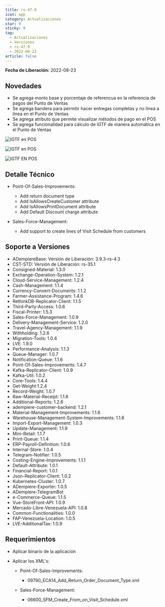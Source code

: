 ```yaml
---
title: rs-47.9
icon: app
category: Actualizaciones
star: 9
sticky: 9
tag:
  - Actualizaciones
  - Versiones
  - rs-47.9
  - 2022-08-23
article: false
---
```


**Fecha de Liberación:** 2022-08-23

## Novedades

- Se agrega monto base y porcentaje de referencua en la referencia de pagos del Punto de Ventas
- Se agrega bandera para permitir hacer entregas completas y no línea a línea en el Punto de Ventas
- Se agrega atributo que permite visualizar métodos de pago en el POS
- Se agrega funcionalidad para cálculo de IGTF de manera automática en el Punto de Ventas

![IGTF en POS](/assets/img/downloads/updates/resources/rs-47-9-fbtt.png)

![IGTF en POS](/assets/img/downloads/updates/rs-47-9-fbtt-collect.gif)

![IGTF EN POS](/assets/img/downloads/updates/rs-47-9-fbtt-generated.gif)

## Detalle Técnico

- Point-Of-Sales-Improvements:

  - Add return document type
  - Add IsAllowsCreateCustomer attribute
  - Add IsAllowsPrintDocument attribute
  - Add Default Discount charge attribute

- Sales-Force-Management:

  - Add support to create lines of Visit Schedule from customers

## Soporte a Versiones

- ADempiereBase: Versión de Liberación: 3.9.3-rs-4.3
- CST-STD: Versión de Liberación: rs-35.1
- Consigned-Material: 1.3.0
- Exchange-Operation-System: 1.2.1
- Cloud-Service-Management: 1.2.4
- Cash-Management: 1.1.4
- Currency-Convert-Documents: 1.1.2
- Farmer-Assistance-Program: 1.4.6
- RethinkDB-Replicator-Client: 1.1.5
- Third-Party-Access: 1.0.6
- Fiscal-Printer: 1.5.3
- Sales-Force-Management: 1.0.9
- Delivery-Management-Service: 1.2.0
- Travel-Agency-Management: 1.1.9
- Withholding: 1.2.6
- Migration-Tools: 1.0.4
- LVE: 1.9.0
- Performance-Analysis: 1.1.3
- Queue-Manager: 1.0.7
- Notification-Queue: 1.1.6
- Point-Of-Sales-Improvements: 1.4.7
- Kafka-Replicator-Client: 1.0.9
- Kafka-Util: 1.0.2
- Core-Tools: 1.4.4
- Get-Weight:1.2.4
- Record-Weight: 1.0.7
- Raw-Material-Receipt: 1.1.6
- Additional-Reports: 1.2.6
- adempiere-customer-backend: 1.2.1
- Material-Management-Improvements: 1.1.6
- Warehouse-Management-System-Improvements: 1.1.6
- Import-Export-Management: 1.0.3
- Update-Management: 1.1.9
- Mini-Retail: 1.1.7
- Print-Queue: 1.1.4
- ERP-Payroll-Definition: 1.0.6
- Internal-Store: 1.0.4
- Telegram-Notifier: 1.0.5
- Costing-Engine-Improvements: 1.1.1
- Default-Attribute: 1.0.1
- Financial-Report: 1.0.1
- Json-Replicator-Client: 1.0.2
- Kubernetes-Cluster: 1.0.7
- ADempiere-Exporter: 1.0.5
- ADempiere-TelegramBot
- e-Commerce-Queue: 1.1.5
- Vue-StoreFront-API: 1.0.9
- Mercado-Libre-Venezuela-API: 1.0.8
- Common-Functionalities: 1.0.0
- FAP-Venezuela-Location: 1.0.5
- LVE-AdditionalTax: 1.0.9

## Requerimientos

- Aplicar binario de la aplicación
- Aplicar los XML's:

  - Point-Of-Sales-Improvements:

    - 09790_ECA14_Add_Return_Order_Document_Type.xml

  - Sales-Force-Management:

    - 06600_SFM_Create_From_on_Visit_Schedule.xml
